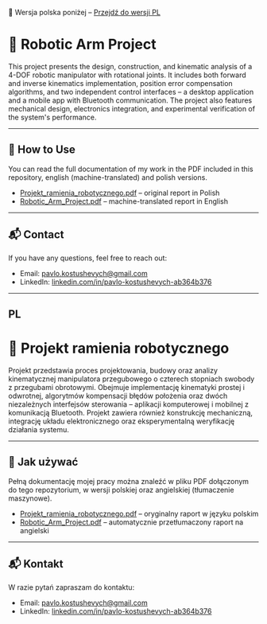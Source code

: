 📄 Wersja polska poniżej – [Przejdź do wersji PL](#pl)

# 🤖 Robotic Arm Project

This project presents the design, construction, and kinematic analysis of a 4-DOF robotic manipulator with rotational joints.
It includes both forward and inverse kinematics implementation, position error compensation algorithms, and two independent control interfaces – a desktop application and a mobile app with Bluetooth communication.
The project also features mechanical design, electronics integration, and experimental verification of the system's performance.

---

## 📁 How to Use

You can read the full documentation of my work in the PDF included in this repository, english (machine-translated) and polish versions.
  - [Projekt_ramienia_robotycznego.pdf](Projekt_ramienia_robotycznego.pdf) – original report in Polish  
  - [Robotic_Arm_Project.pdf](Robotic_Arm_Project.pdf) – machine-translated report in English

---

## 📬 Contact

If you have any questions, feel free to reach out:  

- Email: pavlo.kostushevych@gmail.com  
- LinkedIn: [linkedin.com/in/pavlo-kostushevych-ab364b376](https://www.linkedin.com/in/pavlo-kostushevych-ab364b376/)

---
## PL

# 🤖 Projekt ramienia robotycznego

Projekt przedstawia proces projektowania, budowy oraz analizy kinematycznej manipulatora przegubowego o czterech stopniach swobody z przegubami obrotowymi.
Obejmuje implementację kinematyki prostej i odwrotnej, algorytmów kompensacji błędów położenia oraz dwóch niezależnych interfejsów sterowania – aplikacji komputerowej i mobilnej z komunikacją Bluetooth.
Projekt zawiera również konstrukcję mechaniczną, integrację układu elektronicznego oraz eksperymentalną weryfikację działania systemu.

---

## 📁 Jak używać

Pełną dokumentację mojej pracy można znaleźć w pliku PDF dołączonym do tego repozytorium, w wersji polskiej oraz angielskiej (tłumaczenie maszynowe).
  - [Projekt_ramienia_robotycznego.pdf](Projekt_ramienia_robotycznego.pdf) – oryginalny raport w języku polskim
  - [Robotic_Arm_Project.pdf](Robotic_Arm_Project.pdf) – automatycznie przetłumaczony raport na angielski
    
---

## 📬 Kontakt

W razie pytań zapraszam do kontaktu:

- Email: pavlo.kostushevych@gmail.com  
- LinkedIn: [linkedin.com/in/pavlo-kostushevych-ab364b376](https://www.linkedin.com/in/pavlo-kostushevych-ab364b376/)
